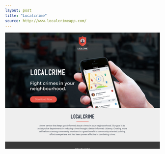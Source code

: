```yaml
---
layout: post
title: "Localcrime"
source: http://www.localcrimeapp.com/
---
```


<img src="/screenshots/localcrime.jpg">
